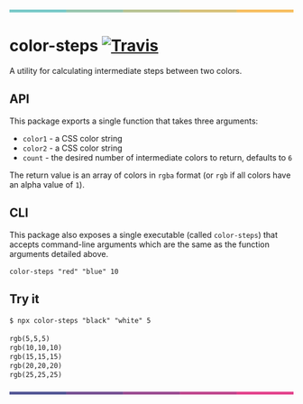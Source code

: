 ![circles with stepping colors](/assets/gradient-1.svg)

# color-steps [![Travis](https://img.shields.io/travis/mjswensen/color-steps.svg)](https://travis-ci.org/mjswensen/color-steps)

A utility for calculating intermediate steps between two colors.

## API

This package exports a single function that takes three arguments:

* `color1` - a CSS color string
* `color2` - a CSS color string
* `count` - the desired number of intermediate colors to return, defaults to `6`

The return value is an array of colors in `rgba` format (or `rgb` if all colors have an alpha value of `1`).

## CLI

This package also exposes a single executable (called `color-steps`) that accepts command-line arguments which are the same as the function arguments detailed above.

```
color-steps "red" "blue" 10
```

## Try it

```
$ npx color-steps "black" "white" 5

rgb(5,5,5)
rgb(10,10,10)
rgb(15,15,15)
rgb(20,20,20)
rgb(25,25,25)
```

![circles with stepping colors](/assets/gradient-2.svg)
